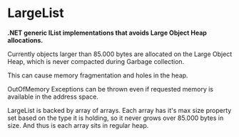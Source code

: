 # LargeList<T> #

**.NET generic IList implementations that avoids Large Object Heap allocations.**

Currently objects larger than 85.000 bytes are allocated on the Large Object Heap, which is never compacted during Garbage collection. 

This can cause memory fragmentation and holes in the heap. 

OutOfMemory Exceptions can be thrown even if requested memory is available in the address space.

LargeList is backed by array of arrays. 
Each array has it's max size property set based on the type it is holding, so it never grows over 85.000 bytes in size. 
And thus is each array sits in regular heap.